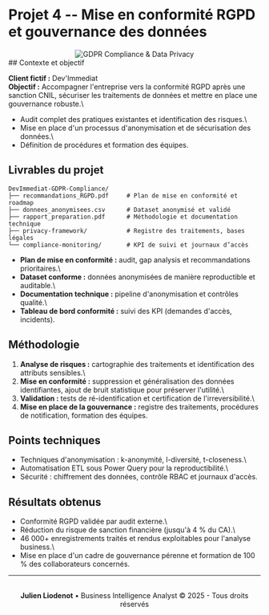 # Projet 4 -- Mise en conformité RGPD et gouvernance des données

<div align="center">
<img src="https://images.unsplash.com/photo-1563013544-824ae1b704d3?w=800&h=300&fit=crop" alt="GDPR Compliance & Data Privacy" />
</div>
## Contexte et objectif

**Client fictif :** Dev'Immediat\
**Objectif :** Accompagner l'entreprise vers la conformité RGPD après
une sanction CNIL, sécuriser les traitements de données et mettre en
place une gouvernance robuste.\
- Audit complet des pratiques existantes et identification des risques.\
- Mise en place d'un processus d'anonymisation et de sécurisation des
données.\
- Définition de procédures et formation des équipes.

## Livrables du projet

    DevImmediat-GDPR-Compliance/
    ├── recommandations_RGPD.pdf     # Plan de mise en conformité et roadmap
    ├── donnees_anonymisees.csv      # Dataset anonymisé et validé
    ├── rapport_preparation.pdf      # Méthodologie et documentation technique
    ├── privacy-framework/           # Registre des traitements, bases légales
    └── compliance-monitoring/       # KPI de suivi et journaux d’accès

-   **Plan de mise en conformité :** audit, gap analysis et
    recommandations prioritaires.\
-   **Dataset conforme :** données anonymisées de manière reproductible
    et auditable.\
-   **Documentation technique :** pipeline d'anonymisation et contrôles
    qualité.\
-   **Tableau de bord conformité :** suivi des KPI (demandes d'accès,
    incidents).

## Méthodologie

1.  **Analyse de risques :** cartographie des traitements et
    identification des attributs sensibles.\
2.  **Mise en conformité :** suppression et généralisation des données
    identifiantes, ajout de bruit statistique pour préserver l'utilité.\
3.  **Validation :** tests de ré-identification et certification de
    l'irreversibilité.\
4.  **Mise en place de la gouvernance :** registre des traitements,
    procédures de notification, formation des équipes.

## Points techniques

-   Techniques d'anonymisation : k-anonymité, l-diversité, t-closeness.\
-   Automatisation ETL sous Power Query pour la reproductibilité.\
-   Sécurité : chiffrement des données, contrôle RBAC et journaux
    d'accès.

## Résultats obtenus

-   Conformité RGPD validée par audit externe.\
-   Réduction du risque de sanction financière (jusqu'à 4 % du CA).\
-   46 000+ enregistrements traités et rendus exploitables pour
    l'analyse business.\
-   Mise en place d'un cadre de gouvernance pérenne et formation de 100
    % des collaborateurs concernés.

---
<div align="center">
  <br/>
  <strong>Julien Liodenot</strong> • Business Intelligence Analyst
  © 2025 - Tous droits réservés
</div>